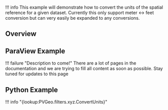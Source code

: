 !!! info
    This example will demonstrate how to convert the units of the spatial reference for a given dataset.
    Currently this only support meter <-> feet conversion but can very easily be expanded to any conversions.

## Overview


## ParaView Example

!!! failure "Description to come!"
    There are a lot of pages in the documentation and we are trying to fill all content as soon as possible. Stay tuned for updates to this page


<!--- TODO --->

## Python Example

!!! info "{lookup:PVGeo.filters.xyz.ConvertUnits}"

<!---

```py
import numpy as np
import vtk
from vtk.numpy_interface import dataset_adapter as dsa
import PVGeo
from PVGeo.filters import ConvertUnits


```

TODO --->
